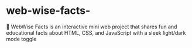 # web-wise-facts-
🚀 WebWise Facts is an interactive mini web project that shares fun and educational facts about HTML, CSS, and JavaScript with a sleek light/dark mode toggle
